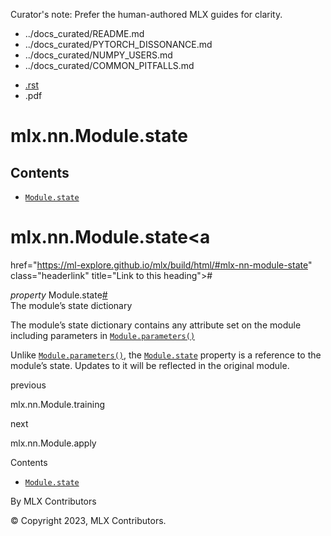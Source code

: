 Curator's note: Prefer the human-authored MLX guides for clarity.
- ../docs_curated/README.md
- ../docs_curated/PYTORCH_DISSONANCE.md
- ../docs_curated/NUMPY_USERS.md
- ../docs_curated/COMMON_PITFALLS.md


<div id="main-content" class="bd-main" role="main">

<div class="sbt-scroll-pixel-helper">

</div>

<div class="bd-content">

<div class="bd-article-container">

<div class="bd-header-article d-print-none">

<div class="header-article-items header-article__inner">

<div class="header-article-items__start">

<div class="header-article-item">

<span class="fa-solid fa-bars"></span>

</div>

</div>

<div class="header-article-items__end">

<div class="header-article-item">

<div class="article-header-buttons">

<a href="https://github.com/ml-explore/mlx"
class="btn btn-sm btn-source-repository-button"
data-bs-placement="bottom" data-bs-toggle="tooltip" target="_blank"
title="Source repository"><span class="btn__icon-container"> <em></em>
</span></a>

<div class="dropdown dropdown-download-buttons">

- <a
  href="https://ml-explore.github.io/mlx/build/html/_sources/python/nn/_autosummary/mlx.nn.Module.state.rst"
  class="btn btn-sm btn-download-source-button dropdown-item"
  data-bs-placement="left" data-bs-toggle="tooltip" target="_blank"
  title="Download source file"><span class="btn__icon-container">
  <em></em> </span> <span class="btn__text-container">.rst</span></a>
- <span class="btn__icon-container"> </span>
  <span class="btn__text-container">.pdf</span>

</div>

<span class="btn__icon-container"> </span>

<span class="fa-solid fa-list"></span>

</div>

</div>

</div>

</div>

</div>

<div id="jb-print-docs-body" class="onlyprint">

# mlx.nn.Module.state

<div id="print-main-content">

<div id="jb-print-toc">

<div>

## Contents

</div>

- <a
  href="https://ml-explore.github.io/mlx/build/html/#mlx.nn.Module.state"
  class="reference internal nav-link"><span class="pre"><code
  class="docutils literal notranslate">Module.state</code></span></a>

</div>

</div>

</div>

<div id="searchbox">

</div>

<div id="mlx-nn-module-state" class="section">

# mlx.nn.Module.state<a
href="https://ml-explore.github.io/mlx/build/html/#mlx-nn-module-state"
class="headerlink" title="Link to this heading">#</a>

*<span class="pre">property</span><span class="w"> </span>*<span class="sig-prename descclassname"><span class="pre">Module.</span></span><span class="sig-name descname"><span class="pre">state</span></span><a
href="https://ml-explore.github.io/mlx/build/html/#mlx.nn.Module.state"
class="headerlink" title="Link to this definition">#</a>  
The module’s state dictionary

The module’s state dictionary contains any attribute set on the module
including parameters in <a
href="https://ml-explore.github.io/mlx/build/html/python/nn/_autosummary/mlx.nn.Module.parameters.html#mlx.nn.Module.parameters"
class="reference internal" title="mlx.nn.Module.parameters"><span
class="pre"><code
class="sourceCode python">Module.parameters()</code></span></a>

Unlike <a
href="https://ml-explore.github.io/mlx/build/html/python/nn/_autosummary/mlx.nn.Module.parameters.html#mlx.nn.Module.parameters"
class="reference internal" title="mlx.nn.Module.parameters"><span
class="pre"><code
class="sourceCode python">Module.parameters()</code></span></a>, the <a
href="https://ml-explore.github.io/mlx/build/html/#mlx.nn.Module.state"
class="reference internal" title="mlx.nn.Module.state"><span
class="pre"><code
class="sourceCode python">Module.state</code></span></a> property is a
reference to the module’s state. Updates to it will be reflected in the
original module.

</div>

<div class="prev-next-area">

<a
href="https://ml-explore.github.io/mlx/build/html/python/nn/_autosummary/mlx.nn.Module.training.html"
class="left-prev" title="previous page"><em></em></a>

<div class="prev-next-info">

previous

mlx.nn.Module.training

</div>

<a
href="https://ml-explore.github.io/mlx/build/html/python/nn/_autosummary/mlx.nn.Module.apply.html"
class="right-next" title="next page"></a>

<div class="prev-next-info">

next

mlx.nn.Module.apply

</div>

</div>

</div>

<div class="bd-sidebar-secondary bd-toc">

<div class="sidebar-secondary-items sidebar-secondary__inner">

<div class="sidebar-secondary-item">

<div class="page-toc tocsection onthispage">

Contents

</div>

- <a
  href="https://ml-explore.github.io/mlx/build/html/#mlx.nn.Module.state"
  class="reference internal nav-link"><span class="pre"><code
  class="docutils literal notranslate">Module.state</code></span></a>

</div>

</div>

</div>

</div>

<div class="bd-footer-content__inner container">

<div class="footer-item">

By MLX Contributors

</div>

<div class="footer-item">

© Copyright 2023, MLX Contributors.  

</div>

<div class="footer-item">

</div>

<div class="footer-item">

</div>

</div>

</div>
